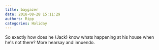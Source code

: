 ```yaml
---
title: baygazer
date: 2018-08-28 15:11:29
authors: Ripp
categories: Holiday
---
```


 So exactly how does he (Jack) know whats happening at his house when he's not there?  More hearsay and innuendo.